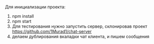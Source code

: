 Для инициализации проекта:
1) npm install
2) npm start
3) Для тестирования нужно запустить сервер, склонировав проект https://github.com/1Murad1/chat-server
4) делаем дублирования вкаладки чат клиента, и пишем сообщения
